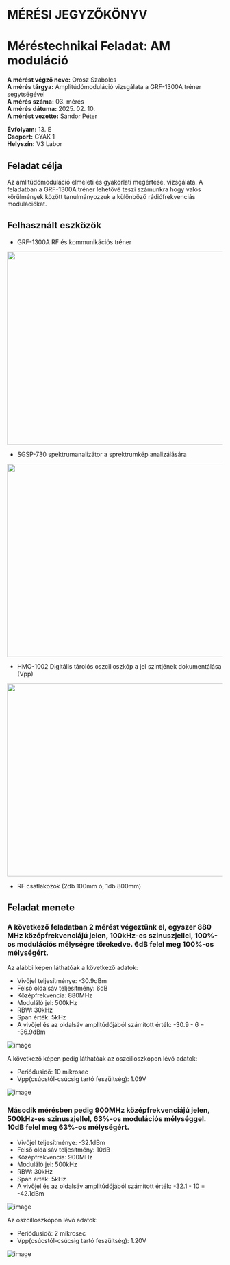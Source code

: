 # MÉRÉSI JEGYZŐKÖNYV   
# Méréstechnikai Feladat: AM moduláció     

**A mérést végző neve:** Orosz Szabolcs  
**A mérés tárgya:**   Amplitúdómoduláció vizsgálata a GRF-1300A tréner segytségével   
**A mérés száma:** 03. mérés    
**A mérés dátuma:** 2025. 02. 10.    
**A mérést vezette:** Sándor Péter    

**Évfolyam:** 13. E  
**Csoport:** GYAK 1   
**Helyszín:** V3 Labor  

## Feladat célja  
Az amlitúdómoduláció elméleti és gyakorlati megértése, vizsgálata. A feladatban a GRF-1300A tréner lehetővé teszi számunkra hogy valós körülmények között tanulmányozzuk a különböző rádiófrekvenciás modulációkat.   

## Felhasznált eszközök  

- GRF-1300A RF és kommunikációs tréner   
<img src="https://github.com/user-attachments/assets/5e5bd55e-ed30-420f-baea-2ec80518b9e6" width="700" height="450">  

- SGSP-730 spektrumanalizátor a sprektrumkép analizálására  
<img src="https://github.com/user-attachments/assets/5ab7d7a6-8a7a-4621-bd9f-c9256793a1e0" width="700" height="450">   

- HMO-1002 Digitális tárolós oszcilloszkóp a jel szintjének dokumentálása (Vpp)
<img src="https://github.com/user-attachments/assets/96c4bf16-b858-4524-9d90-8d6bdc9318f2" width="700" height="450">  


- RF csatlakozók  (2db 100mm ó, 1db 800mm)   

## Feladat menete  

### A következő feladatban 2 mérést végeztünk el, egyszer 880 MHz középfrekvenciájú  jelen, 100kHz-es szinuszjellel, 100%-os modulációs mélységre törekedve. 6dB felel meg 100%-os mélységért.  

Az alábbi képen láthatóak a következő adatok:  
- Vivőjel teljesítménye: -30.9dBm
- Felső oldalsáv teljesítmény: 6dB  
- Középfrekvencia: 880MHz
- Moduláló jel: 500kHz 
- RBW: 30kHz  
- Span érték:  5kHz  
- A vivőjel és az oldalsáv amplitúdójából számított érték: -30.9 - 6 = -36.9dBm  
  
![image](https://github.com/user-attachments/assets/dbc2d7ed-68a6-4849-90f7-9cc1bc9cdc7f)

A következő képen pedig láthatóak az oszcilloszkópon lévő adatok:  
- Periódusidő: 10 mikrosec
- Vpp(csúcstól-csúcsig tartó feszültség): 1.09V

![image](https://github.com/user-attachments/assets/f3a5c298-fec0-4652-ac60-a02f196d5a73)  

### Második mérésben pedig 900MHz középfrekvenciájú jelen, 500kHz-es szinuszjellel, 63%-os modulációs mélységgel. 10dB felel meg 63%-os mélységért.  

- Vivőjel teljesítménye: -32.1dBm
- Felső oldalsáv teljesítmény: 10dB  
- Középfrekvencia: 900MHz
- Moduláló jel: 500kHz
- RBW: 30kHz  
- Span érték:  5kHz  
- A vivőjel és az oldalsáv amplitúdójából számított érték: -32.1 - 10 = -42.1dBm  

![image](https://github.com/user-attachments/assets/ee175e84-51e4-42d0-8d27-26bbd9884757)

Az oszcilloszkópon lévő adatok:
- Periódusidő: 2 mikrosec
- Vpp(csúcstól-csúcsig tartó feszültség): 1.20V

![image](https://github.com/user-attachments/assets/6ae2dd2a-bd82-4988-9626-b09ff129953b)











